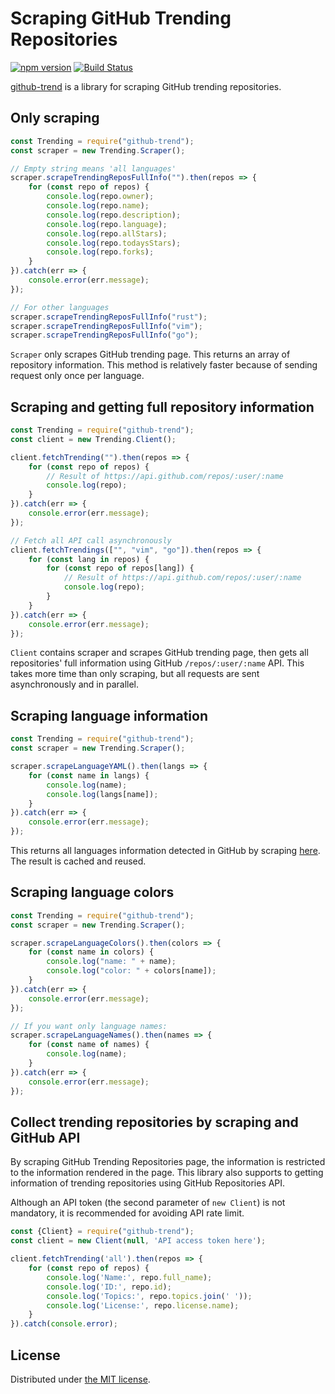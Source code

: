 Scraping GitHub Trending Repositories
=====================================
[![npm version](https://badge.fury.io/js/github-trend.svg)](http://badge.fury.io/js/github-trend)
[![Build Status](https://travis-ci.org/rhysd/node-github-trend.svg?branch=travis)](https://travis-ci.org/rhysd/node-github-trend)

[github-trend](https://www.npmjs.com/package/github-trend) is a library for scraping GitHub trending repositories.

## Only scraping

```javascript
const Trending = require("github-trend");
const scraper = new Trending.Scraper();

// Empty string means 'all languages'
scraper.scrapeTrendingReposFullInfo("").then(repos => {
    for (const repo of repos) {
        console.log(repo.owner);
        console.log(repo.name);
        console.log(repo.description);
        console.log(repo.language);
        console.log(repo.allStars);
        console.log(repo.todaysStars);
        console.log(repo.forks);
    }
}).catch(err => {
    console.error(err.message);
});

// For other languages
scraper.scrapeTrendingReposFullInfo("rust");
scraper.scrapeTrendingReposFullInfo("vim");
scraper.scrapeTrendingReposFullInfo("go");
```

`Scraper` only scrapes GitHub trending page. This returns an array of repository information.
This method is relatively faster because of sending request only once per language.

## Scraping and getting full repository information

```javascript
const Trending = require("github-trend");
const client = new Trending.Client();

client.fetchTrending("").then(repos => {
    for (const repo of repos) {
        // Result of https://api.github.com/repos/:user/:name
        console.log(repo);
    }
}).catch(err => {
    console.error(err.message);
});

// Fetch all API call asynchronously
client.fetchTrendings(["", "vim", "go"]).then(repos => {
    for (const lang in repos) {
        for (const repo of repos[lang]) {
            // Result of https://api.github.com/repos/:user/:name
            console.log(repo);
        }
    }
}).catch(err => {
    console.error(err.message);
});
```

`Client` contains scraper and scrapes GitHub trending page, then gets all repositories' full information using GitHub `/repos/:user/:name` API.
This takes more time than only scraping, but all requests are sent asynchronously and in parallel.

## Scraping language information

```javascript
const Trending = require("github-trend");
const scraper = new Trending.Scraper();

scraper.scrapeLanguageYAML().then(langs => {
    for (const name in langs) {
        console.log(name);
        console.log(langs[name]);
    }
}).catch(err => {
    console.error(err.message);
});
```

This returns all languages information detected in GitHub by scraping [here](https://raw.githubusercontent.com/github/linguist/master/lib/linguist/languages.yml).
The result is cached and reused.

## Scraping language colors

```javascript
const Trending = require("github-trend");
const scraper = new Trending.Scraper();

scraper.scrapeLanguageColors().then(colors => {
    for (const name in colors) {
        console.log("name: " + name);
        console.log("color: " + colors[name]);
    }
}).catch(err => {
    console.error(err.message);
});

// If you want only language names:
scraper.scrapeLanguageNames().then(names => {
    for (const name of names) {
        console.log(name);
    }
}).catch(err => {
    console.error(err.message);
});
```

## Collect trending repositories by scraping and GitHub API

By scraping GitHub Trending Repositories page, the information is restricted to the information
rendered in the page. This library also supports to getting information of trending repositories
using GitHub Repositories API.

Although an API token (the second parameter of `new Client`) is not mandatory, it is recommended
for avoiding API rate limit.

```javascript
const {Client} = require("github-trend");
const client = new Client(null, 'API access token here');

client.fetchTrending('all').then(repos => {
    for (const repo of repos) {
        console.log('Name:', repo.full_name);
        console.log('ID:', repo.id);
        console.log('Topics:', repo.topics.join(' '));
        console.log('License:', repo.license.name);
    }
}).catch(console.error);
```

## License

Distributed under [the MIT license](LICENSE.txt).

